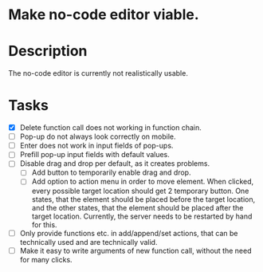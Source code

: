 # Make no-code editor viable.
# Description
The no-code editor is currently not realistically usable.
# Tasks
* [x] Delete function call does not working in function chain.
* [ ] Pop-up do not always look correctly on mobile.
* [ ] Enter does not work in input fields of pop-ups.
* [ ] Prefill pop-up input fields with default values.
* [ ] Disable drag and drop per default, as it creates problems.
    * [ ] Add button to temporarily enable drag and drop.
    * [ ] Add option to action menu in order to move element.
      When clicked, every possible target location should get 2 temporary button.
      One states, that the element should be placed before the target location, and
      the other states, that the element should be placed after the target location.
      Currently, the server needs to be restarted by hand for this.
* [ ] Only provide functions etc. in add/append/set actions, that can be technically used and are technically valid.
* [ ] Make it easy to write arguments of new function call, without the need for many clicks.